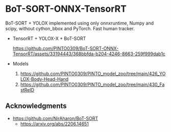 # BoT-SORT-ONNX-TensorRT
BoT-SORT + YOLOX implemented using only onnxruntime, Numpy and scipy, without cython_bbox and PyTorch. Fast human tracker.

- TensorRT + YOLOX-X + BoT-SORT

  https://github.com/PINTO0309/BoT-SORT-ONNX-TensorRT/assets/33194443/368bbfda-b204-4246-8663-259f999dab1c

- Models
  
   1. https://github.com/PINTO0309/PINTO_model_zoo/tree/main/426_YOLOX-Body-Head-Hand
   2. https://github.com/PINTO0309/PINTO_model_zoo/tree/main/430_FastReID

## Acknowledgments

- https://github.com/NirAharon/BoT-SORT
  - https://arxiv.org/abs/2206.14651

